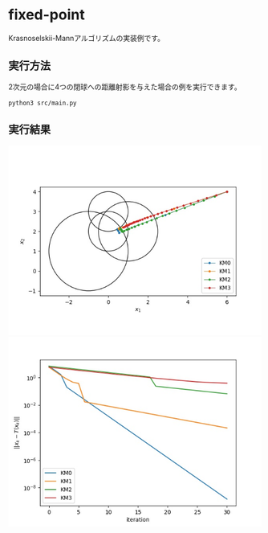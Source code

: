# fixed-point
Krasnoselskii-Mannアルゴリズムの実装例です。

## 実行方法
2次元の場合に4つの閉球への距離射影を与えた場合の例を実行できます。
```
python3 src/main.py
```

## 実行結果
![2d_fig](./img/2d_fig.jpg)
![dist_fig](./img/dist_fig.jpg)
